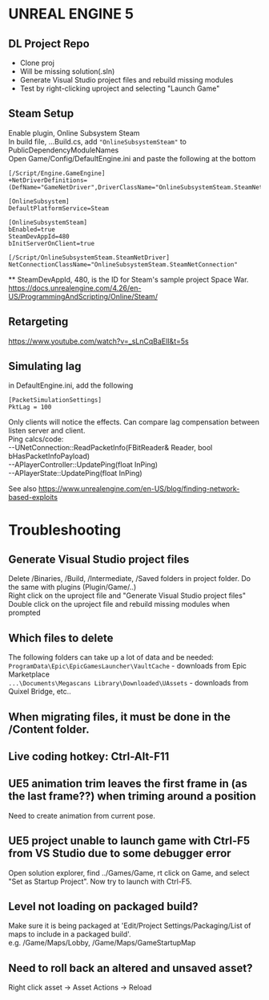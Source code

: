 # UNREAL ENGINE 5


## DL Project Repo
 - Clone proj
 - Will be missing solution(.sln)
 - Generate Visual Studio project files and rebuild missing modules
 - Test by right-clicking uproject and selecting "Launch Game"


## Steam Setup
Enable plugin, Online Subsystem Steam\
In build file, ...Build.cs, add ```"OnlineSubsystemSteam"``` to PublicDependencyModuleNames\
Open Game/Config/DefaultEngine.ini and paste the following at the bottom
```
[/Script/Engine.GameEngine]
+NetDriverDefinitions=(DefName="GameNetDriver",DriverClassName="OnlineSubsystemSteam.SteamNetDriver",DriverClassNameFallback="OnlineSubsystemUtils.IpNetDriver")

[OnlineSubsystem]
DefaultPlatformService=Steam

[OnlineSubsystemSteam]
bEnabled=true
SteamDevAppId=480
bInitServerOnClient=true

[/Script/OnlineSubsystemSteam.SteamNetDriver]
NetConnectionClassName="OnlineSubsystemSteam.SteamNetConnection"
```
** SteamDevAppId, 480, is the ID for Steam's sample project Space War.\
https://docs.unrealengine.com/4.26/en-US/ProgrammingAndScripting/Online/Steam/


## Retargeting
https://www.youtube.com/watch?v=_sLnCqBaElI&t=5s

## Simulating lag
in DefaultEngine.ini, add the following
```
[PacketSimulationSettings]
PktLag = 100
```
Only clients will notice the effects. Can compare lag compensation between listen server and client.\
Ping calcs/code:  \
--UNetConnection::ReadPacketInfo(FBitReader& Reader, bool bHasPacketInfoPayload)\
--APlayerController::UpdatePing(float InPing)\
--APlayerState::UpdatePing(float InPing)

See also https://www.unrealengine.com/en-US/blog/finding-network-based-exploits

# Troubleshooting

## Generate Visual Studio project files
Delete /Binaries, /Build, /Intermediate, /Saved folders in project folder. Do the same with plugins (Plugin/Game/..)\
Right click on the uproject file and "Generate Visual Studio project files"\
Double click on the uproject file and rebuild missing modules when prompted

## Which files to delete
The following folders can take up a lot of data and be needed:\
`ProgramData\Epic\EpicGamesLauncher\VaultCache` - downloads from Epic Marketplace\
`...\Documents\Megascans Library\Downloaded\UAssets` - downloads from Quixel Bridge, etc..


## When migrating files, it must be done in the /Content folder.


## Live coding hotkey: Ctrl-Alt-F11


## UE5 animation trim leaves the first frame in (as the last frame??) when triming around a position
Need to create animation from current pose.


## UE5 project unable to launch game with Ctrl-F5 from VS Studio due to some  debugger error
Open solution explorer, find ../Games/Game, rt click on Game, and select "Set as Startup Project". Now try to launch with Ctrl-F5.


## Level not loading on packaged build?
Make sure it is being packaged at 'Edit/Project Settings/Packaging/List of maps to include in a packaged build'.\
e.g. /Game/Maps/Lobby, /Game/Maps/GameStartupMap


## Need to roll back an altered and unsaved asset?
Right click asset -> Asset Actions -> Reload
